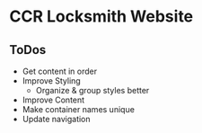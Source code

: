 # CCR Locksmith Website

## ToDos

- Get content in order
- Improve Styling
  - Organize & group styles better
- Improve Content
- Make container names unique
- Update navigation
